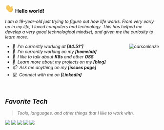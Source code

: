 ### <img src="https://github.com/CarsonLenze/CarsonLenze/blob/CarsonLenze-patch-1/img/Hi.gif" width="29px"> Hello world!&nbsp;

<em>I am a 19-year-old just trying to figure out how life works. From very early on in my life, I loved computers and technology. This has helped me develop a very good technological mindset, and given me the curiosity to learn more. 
 <br/>

<p align="left">

<a href="#carsonlenze-title">
  <img src="https://raw.githubusercontent.com/CarsonLenze/github-stats-transparent/refs/heads/output/generated/overview.svg" alt="carsonlenze" align="right" />
</a>

- :office: &nbsp;I'm currently working at **[84.51°]**
- :seedling: &nbsp;I’m currently working on my **[homelab]**
- :speech_balloon: &nbsp;I like to talk about **K8s** and other **OSS**
- :book: &nbsp;Learn more about my projects on my **[blog]**
- :mailbox: &nbsp;Ask me anything on my **[issues page]**
- :computer: &nbsp;Connect with me on **[LinkedIn]**

<br>

<h2 align="left" id="carsonlenze-tech">Favorite Tech</h2>

> Tools, languages, and other things that I like to work with.

<code><a href="https://nodejs.org" target="_blank"><img height="50" src="https://www.vectorlogo.zone/logos/nodejs/nodejs-horizontal.svg"></a></code>
<code><a href="https://nodejs.org" target="_blank"><img height="50" src="https://www.vectorlogo.zone/logos/golang/golang-ar21.svg"></a></code>
<code><a href="https://nodejs.org" target="_blank"><img height="50" src="https://www.vectorlogo.zone/logos/mysql/mysql-ar21.svg"></a></code>
<code><a href="https://nodejs.org" target="_blank"><img height="50" src="https://www.vectorlogo.zone/logos/docker/docker-ar21.svg"></a></code>
<code><a href="https://nodejs.org" target="_blank"><img height="50" src="https://www.vectorlogo.zone/logos/redis/redis-ar21.svg"></a></code>
<br/><br/>
